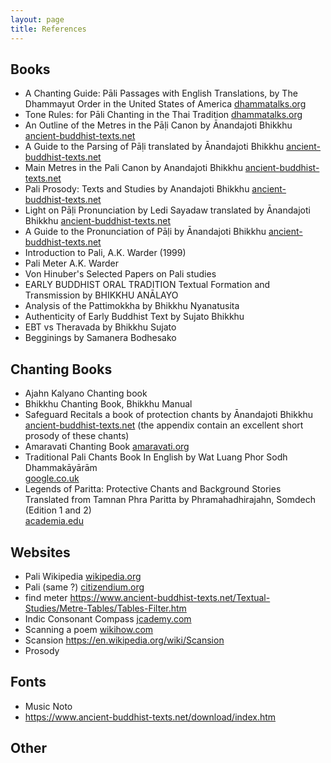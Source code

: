 ```yaml
---
layout: page
title: References 
---
```


## Books

- A Chanting Guide: Pāli Passages with English Translations, by The Dhammayut Order in the United States of America [dhammatalks.org](https://www.dhammatalks.org/ebook_index.html)
- Tone Rules: for Pāli Chanting in the Thai Tradition [dhammatalks.org](https://www.dhammatalks.org/Archive/Writings/ChantingToneGuide151003.pdf)
- An Outline of the Metres in the Pāḷi Canon by Ānandajoti Bhikkhu [ancient-buddhist-texts.net](https://www.ancient-buddhist-texts.net/Textual-Studies/Outline/index.htm)
- A Guide to the Parsing of Pāḷi translated by Ānandajoti Bhikkhu [ancient-buddhist-texts.net](https://www.ancient-buddhist-texts.net/Textual-Studies/Grammar/The-Parsing-of-Pali.htm)
- Main Metres in the Pali Canon by Anandajoti Bhikkhu [ancient-buddhist-texts.net](https://www.ancient-buddhist-texts.net/Textual-Studies/Grammar/Main-Metres.pdf)
- Pali Prosody: Texts and Studies by Anandajoti Bhikkhu [ancient-buddhist-texts.net](https://www.ancient-buddhist-texts.net/Textual-Studies/Pali-Prosody/Pali-Prosody.pdf)
- Light on Pāḷi Pronunciation by Ledi Sayadaw translated by Ānandajoti Bhikkhu [ancient-buddhist-texts.net](https://www.ancient-buddhist-texts.net/Textual-Studies/Grammar/Light-on-Pali-Pronunciation.htm)
- A Guide to the Pronunciation of Pāḷi by Ānandajoti Bhikkhu [ancient-buddhist-texts.net](https://www.ancient-buddhist-texts.net/Textual-Studies/Grammar/The-Pronunciation-of-Pali.htm)
- Introduction to Pali, A.K. Warder (1999)
- Pali Meter A.K. Warder
- Von Hinuber's Selected Papers on Pali studies
- EARLY BUDDHIST ORAL TRADITION Textual Formation and Transmission by BHIKKHU ANĀLAYO 
- Analysis of the Pattimokkha by Bhikkhu Nyanatusita
- Authenticity of Early Buddhist Text by Sujato Bhikkhu
- EBT vs Theravada by Bhikkhu Sujato
- Begginings by Samanera Bodhesako 

## Chanting Books

- Ajahn Kalyano Chanting book
- Bhikkhu Chanting Book, Bhikkhu Manual
- Safeguard Recitals a book of protection chants by Ānandajoti Bhikkhu [ancient-buddhist-texts.net](https://www.ancient-buddhist-texts.net/Texts-and-Translations/Safeguard/Safeguard-Recitals.pdf) (the appendix contain an excellent short prosody of these chants)
- Amaravati Chanting Book [amaravati.org](https://www.amaravati.org/dhamma-books/chanting-book/)
- Traditional Pali Chants Book In English by Wat Luang Phor Sodh Dhammakāyārām  
[google.co.uk](https://books.google.co.uk/books?id=paq-DwAAQBAJ&lpg=PA93&ots=LvUw3tmpk1&dq=the%20legend%20paritta&hl=fr&pg=PR3#v=onepage&q=the%20legend%20paritta&f=false)
- Legends of Paritta: Protective Chants and Background Stories Translated from Tamnan Phra Paritta by Phramahadhirajahn, Somdech (Edition 1 and 2)  
[academia.edu](https://www.academia.edu/6532057/Phramahadhirajahns_Legends_of_Paritta_Protective_Chants_and_Background_Stories_Tamnan_Phra_Paritta_Phravitesdhammakavi_2011)

## Websites

- Pali Wikipedia [wikipedia.org](https://en.wikipedia.org/wiki/Pali)
- Pali (same ?) [citizendium.org](https://citizendium.org/wiki/Pali)
- find meter https://www.ancient-buddhist-texts.net/Textual-Studies/Metre-Tables/Tables-Filter.htm
- Indic Consonant Compass [jcademy.com](http://media.jcademy.com/12-lang-indic-compass-large-3.1/story.html)
- Scanning a poem [wikihow.com](https://www.wikihow.com/Scan-a-Poem)
- Scansion https://en.wikipedia.org/wiki/Scansion
- Prosody

## Fonts

- Music Noto
- https://www.ancient-buddhist-texts.net/download/index.htm

## Other





